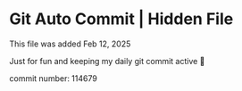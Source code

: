 # Git Auto Commit | Hidden File

This file was added Feb 12, 2025

Just for fun and keeping my daily git commit active 🤪

commit number: 114679
